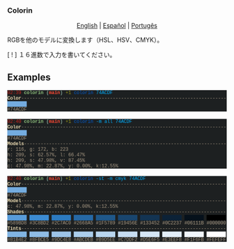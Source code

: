 ### Colorin

<p align="center">
	<a href="../README-en.md">English</a> |
	<a href="README-es.md">Español</a> |
	<a href="README-pt.md">Portugês</a>
</p>

RGBを他のモデルに変換します（HSL、HSV、CMYK）。

[ ! ] １６進数で入力を書いてください。

## Examples

![simple](../imgs/simple.png)

![all](../imgs/all.png)

![snt](../imgs/snt.png)
